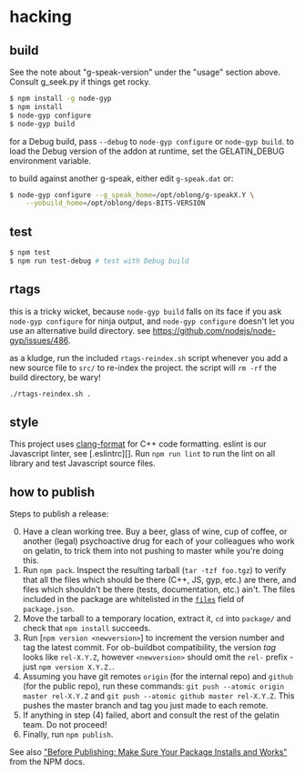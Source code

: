 # hacking

## build

See the note about "g-speak-version" under the "usage" section above.  Consult
g_seek.py if things get rocky.

``` bash
$ npm install -g node-gyp
$ npm install
$ node-gyp configure
$ node-gyp build
```

for a Debug build, pass `--debug` to `node-gyp configure` or `node-gyp build`.
to load the Debug version of the addon at runtime, set the GELATIN_DEBUG
environment variable.

to build against another g-speak, either edit `g-speak.dat` or:

``` bash
$ node-gyp configure --g_speak_home=/opt/oblong/g-speakX.Y \
    --yobuild_home=/opt/oblong/deps-BITS-VERSION
```

## test

``` bash
$ npm test
$ npm run test-debug # test with Debug build
```

## rtags

this is a tricky wicket, because `node-gyp build` falls on its face if you ask
`node-gyp configure` for ninja output, and `node-gyp configure` doesn't let you
use an alternative build directory.  see
<https://github.com/nodejs/node-gyp/issues/486>.

as a kludge, run the included `rtags-reindex.sh` script whenever you add a new
source file to `src/` to re-index the project.  the script will `rm -rf` the build
directory, be wary!

```bash
./rtags-reindex.sh .
```

## style

This project uses [clang-format][] for C++ code formatting.  eslint is our 
Javascript linter, see [.eslintrc][].  Run `npm run lint` to run the lint
on all library and test Javascript source files.

## how to publish

Steps to publish a release:

0. Have a clean working tree.  Buy a beer, glass of wine, cup of coffee, or
   another (legal) psychoactive drug for each of your colleagues who work on
   gelatin, to trick them into not pushing to master while you're doing this.
1. Run `npm pack`.  Inspect the resulting tarball (`tar -tzf foo.tgz`) to
   verify that all the files which should be there (C++, JS, gyp, etc.) are
   there, and files which shouldn't be there (tests, documentation, etc.)
   ain't.  The files included in the package are whitelisted in
   the [`files`][npm-files] field of `package.json`.
2. Move the tarball to a temporary location, extract it, `cd` into `package/` and
   check that `npm install` succeeds.
3. Run [`npm version <newversion>`] to increment the version number and tag the
   latest commit.  For ob-buildbot compatibility, the version _tag_ looks like
   `rel-X.Y.Z`, however `<newversion>` should omit the `rel-` prefix - just 
   `npm version X.Y.Z.`.
4. Assuming you have git remotes `origin` (for the internal repo) and `github`
   (for the public repo), run these commands: `git push --atomic origin master
   rel-X.Y.Z` and `git push --atomic github master rel-X.Y.Z`.  This pushes the
   master branch and tag you just made to each remote.
5. If anything in step (4) failed, abort and consult the rest of the gelatin
   team.  Do not proceed!
6. Finally, run `npm publish`.

See also
["Before Publishing: Make Sure Your Package Installs and Works"][before-pub]
from the NPM docs.

[clang-format]: <http://clang.llvm.org/docs/ClangFormat.html>
[eslintrc]: </.eslintrc.js>
[npm-files]: <https://docs.npmjs.com/files/package.json#files>
[before-pub]: <https://docs.npmjs.com/misc/developers#before-publishing-make-sure-your-package-installs-and-works>
[npm-version]: <https://docs.npmjs.com/cli/version>
